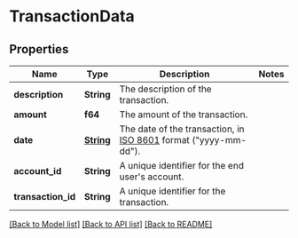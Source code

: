 # TransactionData

## Properties

Name | Type | Description | Notes
------------ | ------------- | ------------- | -------------
**description** | **String** | The description of the transaction. | 
**amount** | **f64** | The amount of the transaction. | 
**date** | [**String**](string.md) | The date of the transaction, in [ISO 8601](https://wikipedia.org/wiki/ISO_8601) format (\"yyyy-mm-dd\"). | 
**account_id** | **String** | A unique identifier for the end user's account. | 
**transaction_id** | **String** | A unique identifier for the transaction. | 

[[Back to Model list]](../README.md#documentation-for-models) [[Back to API list]](../README.md#documentation-for-api-endpoints) [[Back to README]](../README.md)


